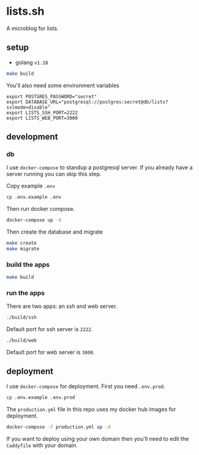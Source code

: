 # lists.sh

A microblog for lists.

## setup

- golang `v1.18`

```bash
make build
```

You'll also need some environment variables

```
export POSTGRES_PASSWORD="secret"
export DATABASE_URL="postgresql://postgres:secret@db/lists?sslmode=disable"
export LISTS_SSH_PORT=2222
export LISTS_WEB_PORT=3000
```

## development

### db

I use `docker-compose` to standup a postgresql server.  If you already have a
server running you can skip this step.

Copy example `.env`

```bash
cp .env.example .env
```

Then run docker compose.

```bash
docker-compose up -d
```

Then create the database and migrate

```bash
make create
make migrate
```

### build the apps

```bash
make build
```

### run the apps

There are two apps: an ssh and web server.

```bash
./build/ssh
```

Default port for ssh server is `2222`.

```bash
./build/web
```

Default port for web server is `3000`.

## deployment

I use `docker-compose` for deployment.  First you need `.env.prod`. 

```bash
cp .env.example .env.prod
```

The `production.yml` file in this repo uses my docker hub images for deployment.

```bash
docker-compose -f production.yml up -d
```

If you want to deploy using your own domain then you'll need to edit the
`Caddyfile` with your domain.

